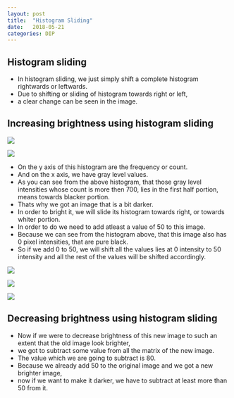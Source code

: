 ```yaml
---
layout: post
title:  "Histogram Sliding"
date:   2018-05-21
categories: DIP
---
```


## Histogram sliding

- In histogram sliding, we just simply shift a complete histogram rightwards or leftwards. 
- Due to shifting or sliding of histogram towards right or left, 
- a clear change can be seen in the image.

## Increasing brightness using histogram sliding

![](/image/hisSl01.png)

![](/image/hisSl02.png)

- On the y axis of this histogram are the frequency or count. 
- And on the x axis, we have gray level values. 
- As you can see from the above histogram, that those gray level intensities whose count is more then 700, lies in the first half portion, means towards blacker portion. 
- Thats why we got an image that is a bit darker.
- In order to bright it, we will slide its histogram towards right, or towards whiter portion. 
- In order to do we need to add atleast a value of 50 to this image. 
- Because we can see from the histogram above, that this image also has 0 pixel intensities, that are pure black. 
- So if we add 0 to 50, we will shift all the values lies at 0 intensity to 50 intensity and all the rest of the values will be shifted accordingly.

![](/image/hisSl03.png)

![](/image/hisSl04.png)

![](/image/hisSl05.png)

## Decreasing brightness using histogram sliding

- Now if we were to decrease brightness of this new image to such an extent that the old image look brighter, 
- we got to subtract some value from all the matrix of the new image. 
- The value which we are going to subtract is 80. 
- Because we already add 50 to the original image and we got a new brighter image, 
- now if we want to make it darker, we have to subtract at least more than 50 from it.

